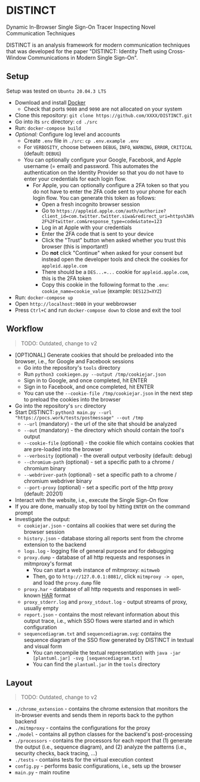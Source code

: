 # DISTINCT

Dynamic In-Browser Single Sign-On Tracer Inspecting Novel Communication Techniques

DISTINCT is an analysis framework for modern communication techniques that was developed for the paper "DISTINCT: Identity Theft using Cross-Window Communications in Modern Single Sign-On".

## Setup

Setup was tested on `Ubuntu 20.04.3 LTS`

- Download and install [Docker](https://docs.docker.com/get-docker/)
  - Check that ports `9080` and `9090` are not allocated on your system
- Clone this repository: `git clone https://github.com/XXXX/DISTINCT.git`
- Go into its `src` directory: `cd ./src`
- Run: `docker-compose build`
- *Optional:* Configure log level and accounts
  - Create `.env` file in `./src`: `cp .env.example .env`
  - For `VERBOSITY`, choose between `DEBUG`, `INFO`, `WARNING`, `ERROR`, `CRITICAL` (default: `DEBUG`)
  - You can optionally configure your Google, Facebook, and Apple username (= email) and password. This automates the authentication on the Identity Provider so that you do not have to enter your credentials for each login flow.
    - For Apple, you can optionally configure a 2FA token so that you do not have to enter the 2FA code sent to your phone for each login flow. You can generate this token as follows:
      - Open a fresh incognito browser session
      - Go to `https://appleid.apple.com/auth/authorize?client_id=com.twitter.twitter.siwa&redirect_uri=https%3A%2F%2Ftwitter.com&response_type=code&state=123`
      - Log in at Apple with your credentials
      - Enter the 2FA code that is sent to your device
      - Click the "Trust" button when asked whether you trust this browser (this is important!)
      - Do **not** click "Continue" when asked for your consent but instead open the developer tools and check the cookies for `appleid.apple.com`
      - There should be a `DES...=...` cookie for `appleid.apple.com`, this is the 2FA token
      - Copy this cookie in the following format to the `.env`: `cookie_name=cookie_value` (example: `DES123=XYZ`)
- Run: `docker-compose up`
- Open `http://localhost:9080` in your webbrowser
- Press `Ctrl+C` and run `docker-compose down` to close and exit the tool

## Workflow

> TODO: Outdated, change to v2

- [OPTIONAL] Generate cookies that should be preloaded into the browser, i.e., for Google and Facebook sessions
  - Go into the repository's `tools` directory
  - Run `python3 cookiegen.py --output /tmp/cookiejar.json`
  - Sign in to Google, and once completed, hit ENTER
  - Sign in to Facebook, and once completed, hit ENTER
  - You can use the `--cookie-file /tmp/cookiejar.json` in the next step to preload the cookies into the browser
- Go into the repository's `src` directory
- Start DISTINCT: `python3 main.py --url "https://pocs.work/tests/postmessage" --out /tmp`
  - `--url` (mandatory) - the url of the site that should be analyzed
  - `--out` (mandatory) - the directory which should contain the tool's output
  - `--cookie-file` (optional) - the cookie file which contains cookies that are pre-loaded into the browser
  - `--verbosity` (optional) - the overall output verbosity (default: debug)
  - `--chromium-path` (optional) - set a specific path to a chrome / chromium binary
  - `--webdriver-path` (optional) - set a specific path to a chrome / chromium webdriver binary
  - `--port-proxy` (optional) - set a specific port of the http proxy (default: 20201)
- Interact with the website, i.e., execute the Single Sign-On flow
- If you are done, manually stop by tool by hitting `ENTER` on the command prompt
- Investigate the output:
  - `cookiejar.json` - contains all cookies that were set during the browser session
  - `history.json` - database storing all reports sent from the chrome extension to the backend
  - `logs.log` - logging file of general purpose and for debugging
  - `proxy.dump` - database of all http requests and responses in mitmproxy's format
    - You can start a web instance of mitmproxy: `mitmweb`
    - Then, go to `http://127.0.0.1:8081/`, click `mitmproxy -> open`, and load the `proxy.dump` file
  - `proxy.har` - database of all http requests and responses in well-known [HAR](https://w3c.github.io/web-performance/specs/HAR/Overview.html) format
  - `proxy_stderr.log` and `proxy_stdout.log` - output streams of proxy, usually empty
  - `report.json` - contains the most relevant information about this output trace, i.e., which SSO flows were started and in which configuration
  - `sequencediagram.txt` and `sequencediagram.svg`: contains the sequence diagram of the SSO flow generated by DISTINCT in textual and visual form
    - You can recompile the textual representation with `java -jar [plantuml.jar] -svg [sequencediagram.txt]`
    - You can find the `plantuml.jar` in the `tools` directory

## Layout

> TODO: Outdated, change to v2

- `./chrome_extension` - contains the chrome extension that monitors the in-browser events and sends them in reports back to the python backend
- `./mitmproxy` - contains the configurations for the proxy
- `./model` - contains all python classes for the backend's post-processing
- `./processors` - contains the processors for each report that (1) generate the output (i.e., sequence diagram), and (2) analyze the patterns (i.e., security checks, back tracing, ...)
- `./tests` - contains tests for the virtual execution context
- `config.py` - performs basic configurations, i.e., sets up the browser
- `main.py` - main routine
